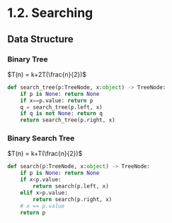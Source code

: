# 1.2. Searching

## Data Structure

### Binary Tree

$T(n) = k+2T(\frac{n}{2})​$

```python
def search_tree(p:TreeNode, x:object) -> TreeNode:
	if p is None: return None
    if x==p.value: return p
    q = search_tree(p.left, x)
    if q is not None: return q
    return search_tree(p.right, x)
```

### Binary Search Tree

$T(n) = k+T(\frac{n}{2})$

```python
def search(p:TreeNode, x:object) -> TreeNode:
    if p is None: return None
    if x<p.value:
        return search(p.left, x)
    elif x>p.value:
        return search(p.right, x)
    # x == p.value
    return p
```

